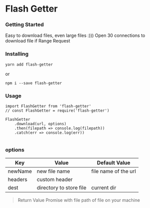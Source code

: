 # Flash Getter

### Getting Started

Easy to download files, even large files :)))
Open 30 connections to download file if Range Request

### Installing

```
yarn add flash-getter
```
or
```
npm i --save flash-getter
```

### Usage

```
import FlashGetter from 'flash-getter'
// const FlashGetter = require('flash-getter')

FlashGetter
	.download(url, options)
	.then(filepath => console.log(filepath))
	.catch(err => console.log(err))


```


### options
|Key|Value|Default Value
|---|-----|----
|newName|new file name|file name of the url
|headers|custom header|
|dest|directory to store file|current dir

> Return Value
Promise with file path of file on your machine
